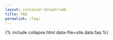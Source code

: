 ```yaml
---
layout: container-breadcrumb
title: FAQ
permalink: /faq/
---
```

{% include collapse.html data-file=site.data.faq %}